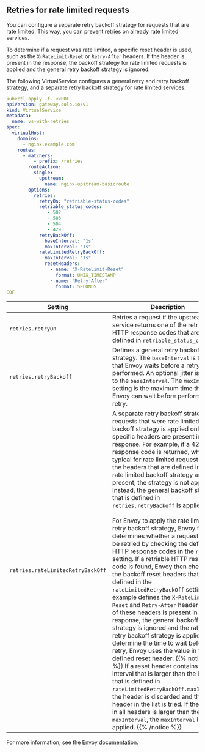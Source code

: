 ## Retries for rate limited requests

You can configure a separate retry backoff strategy for requests that are rate limited. This way, you can prevent retries on already rate limited services. 

To determine if a request was rate limited, a specific reset header is used, such as the `X-RateLimit-Reset` or `Retry-After` headers. If the header is present in the response, the backoff strategy for rate limited requests is applied and the general retry backoff strategy is ignored.

The following VirtualService configures a general retry and retry backoff strategy, and a separate retry backoff strategy for rate limited services. 

```yaml
kubectl apply -f- <<EOF
apiVersion: gateway.solo.io/v1
kind: VirtualService
metadata:
  name: vs-with-retries
spec:
  virtualHost:
    domains:
      - nginx.example.com
    routes:
      - matchers:
          - prefix: /retries
        routeAction:
          single:
            upstream:
              name: nginx-upstream-basicroute
        options:
          retries:
            retryOn: "retriable-status-codes"
            retriable_status_codes:
               - 502
               - 503
               - 504
               - 429
            retryBackOff:
              baseInterval: "1s"
              maxInterval: "1s"
            rateLimitedRetryBackOff:
              maxInterval: "1s"
              resetHeaders:
                - name: "X-RateLimit-Reset"
                  format: UNIX_TIMESTAMP
                - name: "Retry-After"
                  format: SECONDS
EOF
```

| Setting | Description | 
| -- | -- | 
| `retries.retryOn` | Retries a request if the upstream service returns one of the retriable HTTP response codes that are defined in `retriable_status_codes`.  | 
| `retries.retryBackoff` |Defines a general retry backoff strategy. The `baseInterval` is the time that Envoy waits before a retry is performed. An optional jitter is applied to the `baseInterval`. The `maxInterval` setting is the maximum time that Envoy can wait before performing a retry.  | 
| `retries.rateLimitedRetryBackOff` | A separate retry backoff strategy for requests that were rate limited. The backoff strategy is applied only when specific headers are present in the response. For example, if a 429 HTTP response code is returned, which is typical for rate limited requests, but the headers that are defined in the rate limited backoff strategy are not present, the strategy is not applied. Instead, the general backoff strategy that is defined in `retries.retryBackoff` is applied. </br> </br> For Envoy to apply the rate limited retry backoff strategy, Envoy first determines whether a request must be retried by checking the defined HTTP response codes in the `retryOn` setting. If a retriable HTTP response code is found, Envoy then checks for the backoff reset headers that are defined in the `rateLimitedRetryBackOff` setting. This example defines the  `X-RateLimit-Reset` and `Retry-After` headers. If one of these headers is present in a response, the general backoff strategy is ignored and the rate limited retry backoff strategy is applied. To determine the time to wait before a retry, Envoy uses the value in the defined reset header. {{% notice note %}} If a reset header contains an interval that is larger than the interval that is defined in `rateLimitedRetryBackOff.maxInterval`, the header is discarded and the next header in the list is tried. If the interval in all headers is larger than the `maxInterval`, the `maxInterval` is applied. {{% /notice %}}| 

For more information, see the [Envoy documentation](https://www.envoyproxy.io/docs/envoy/latest/api-v3/config/route/v3/route_components.proto#envoy-v3-api-field-config-route-v3-retrypolicy-rate-limited-retry-back-off). 
